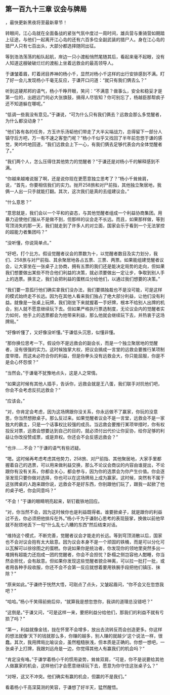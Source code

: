 ## 第一百九十三章 议会与牌局
，最快更新黑夜将至最新章节！

转眼间，江心岛就在全面备战的紧张气氛中度过一周时间，雄兵营与重骑营如期踏上征途，与他们一起离开江心岛的还有六百多位全副武装的猎尸人。身在江心岛的猎尸人只有七百出头，大部分都选择随同出征。

等到浩浩荡荡的船队起航，岸边一只小渡船悄然尾随其后，看起来毫不起眼，没有人知道这艘破破烂烂的渡船上坐着远救会的最高领导人。

于谦皱着眉，盯着闭目养神的杨小千，显然对杨小千这样的出行安排感到不满。盯了好一会儿发现杨小千毫无反应，于谦开口问道：“就只有我们俩去么？”

听到这硬邦邦的语气，杨小千睁开眼，笑问：“不满意？做事么，安全和稳妥才是第一位的，出趟远门何必大张旗鼓，搞得人尽皆知？你可别忘了，杨越臣那帮疯子还不知道躲在哪呢。”

“低调一些我没有意见。”于谦说，“可为什么只有我们俩去？远救会那么多觉醒者，为什么都没动身？”

“他们各有各的任务，方玉许乐汤韬他们带走了大半尖端战力，总得留下一部分人镇守后方吧，万一有不速之客登门呢？”杨小千似乎又找回了半年前忽悠于谦的感觉，笑吟吟地回道，“我们远救会上下一心，有我们俩去足够代表会内全体觉醒者了。”

“我们两个人，怎么压得住其他势力的觉醒者？”于谦还是对杨小千的解释感到不满。

“你越来越难说服了啊，还是说你现在更愿意独立思考了？”杨小千耸耸肩，说，“首先，你要相信我们的实力。抛开258旅和对尸前指，其他独立聚居地，我俩一人出一只手就能打翻。其次，这次我们是真的去组建议会。”

“什么意思？”

“意思就是，我们会以一个平和的姿态，与其他觉醒者组成一个利益协商集团。用暴力迫使他们服从不是做不到，但那样的议会走不长远。而且，如果那样做，等到穹顶消失的那一天，我们就走到了许多人的对立面，国家会乐于看到一个无法掌控的超能力者集团吗？”

“没听懂，你说简单点。”

“好吧，打个比方。假设觉醒者议会的票数为十，以觉醒者数目及实力划分，我们、258旅与对尸前指、其余聚居地各占五票、三票、两票。如果能组建觉醒者议会，让大家坐在一张桌子上协商，拥有五票的我们还是能决定局势的走向，但如果我们想要做出某些不符合他们利益的决策，就必须要做出一定让步，争取到别人手上的选票。换言之，我们会把利益的蛋糕瓜分给他们，以通过我们想要的决策。”

“我们要一意孤行他们确实拿我们没办法，我们要搞独裁也不是没可能，可是这样的模式始终走不长远。因为在其他人看来我们独占了绝大部分利益，让他们没有利益。就像是一张桌上玩牌，我们刚坐下来就握着一手好牌，根本不给别人出牌的机会，别人就不愿意继续玩下去。但如果严格执行票选制度，无论议会内的觉醒者实力如何，他手上的选票都会为他带来利益，那么他就会继续玩下去，并热衷于这场牌局。”

“好像听懂了，又好像没听懂。”于谦低头沉思，似懂非懂。

“那你换位思考一下。假设你不是远救会的副会长，而是一个独立聚居地的觉醒者，没有很强的实力。这时候独掌大权，把议会搞成一言堂的远救会要推行某项制度举措，而这未必符合你的利益，但是你拳头没有远救会大，你只能屈服，你是不是会心怀怨恨？”

“当然会。”于谦毫不犹豫地点头，这是人之常情。

“如果这时候有其他人插手，告诉你，远救会就是王八蛋，我们联手对抗他们吧，你会不会考虑反抗远救会？”

“应该会。”

“对，你肯定会考虑，因为这场牌跟你没关系，你永远做不了赢家，你玩的没意思，你当然想掀桌子。那么反过来。如果觉醒者议会不是一言堂，远救会不是一家独大的霸主，只是一个话事权比较强的成员。当远救会要推行某项举措时，你有权投反对票，远救会想要达到自己的目的，就必须付出代价让你妥协，给你足够的利益让你改投赞成票，或是弃权。你还会不会反感远救会？”

“也许……不会？”于谦的语气有些迟疑。

“嗯。这时候再考虑考虑其他势力，258旅、对尸前指、其他聚居地，大家手里都握着自己的选票，可以用来做利益交换，那么不论议会商议的内容由谁提出，不论跟你有没有关系，你都会关心，都会参与，因为你的选票会为你产生价值。你会逐渐发现只要你做对选择，你也可以在这场牌局上成为赢家。这时候，突然有不属于这张牌桌的人跑来跟你说，远救会不是好东西，你别跟他们玩了，跟我一起掀了他的桌子吧，你会同意吗？”

“不会！”于谦的眼睛明亮起来，斩钉截铁地回应。

“对，你当然不会，因为这时候你也是利益既得者。谁要掀桌子，就是跟你的利益过不去，你必须把他排斥在外。”杨小千为于谦耐心思考的表现鼓掌，换做以前他早就不耐烦地丢下一句“什么乱七八糟的东西”然后结束对话。

“维持这个模式，不断完善，觉醒者议会才能走的长远。等到穹顶消散以后，国家也不会对议会抱有太大敌意。因为议会本身不是一个顽固的铁桶，而是可以分化可以瓦解可以徐徐图之的蛋糕。你说如果你是统治者，你发现你的领地里突然多出一堆拥有超能力还抱成一团的觉醒者，你会不会担忧？卧榻之侧岂容他人酣睡，你当然会担忧，会有敌意。但如果你发现这些觉醒者貌合神离，可以拉一批打一批，或者用各种手段收服，你还不会不会第一反应就想着要用铁腕手段把他们镇压、抹除？”

“原来如此。”于谦终于恍然大悟，可刚点了点头，又皱起眉问，“你不会又在忽悠我吧？”

“哈哈。”杨小千笑得前俯后仰，“就算我是想忽悠你，我讲的道理总没错吧？”

“这倒是。”于谦又问，“可是这样一来，要把利益分给他们，那我们的利益不就有亏损了吗？”

“第一，利益就像金钱，拢在怀里不会增多，放出去流转反而会创造更多。你这样的想法就像‘天下的钱就那么多，你赚的越多，别人赚的就越少’这个说法一样，很蠢。其次，我用牌局比喻议会，虽然粗糙肤浅，但本质是正确的。你想一想吧，一张桌子上打牌，我跟刘远舟是一边，你觉得其他人有赢我们的机会吗？”

“肯定没有咯。”于谦学着杨小千的惯用姿势，耸耸双肩，“可是，你不是说要给其他人做赢家的机会，这样他们才会愿意继续玩下去，愿意为你守住这张桌子么？”

“对呀，这又不冲突。他们确实有赢的机会，但赢的不是我们。”

看着杨小千高深莫测的笑容，于谦想了好半天，猛然醒悟。

